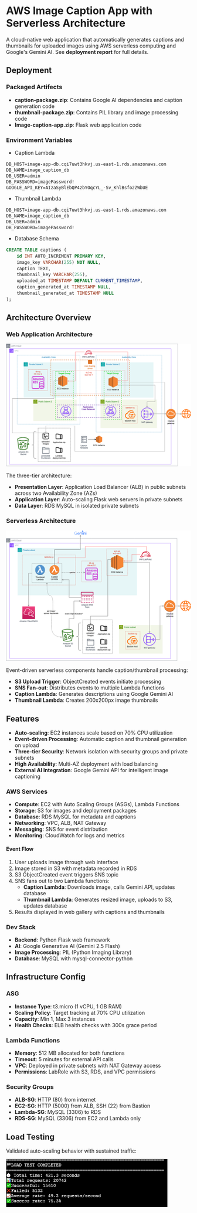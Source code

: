 # AWS Image Caption App with Serverless Architecture

A cloud-native web application that automatically generates captions and thumbnails for uploaded images using AWS serverless computing and Google's Gemini AI. See **deployment report** for full details.

## Deployment

### Packaged Artifects

- **caption-package.zip**: Contains Google AI dependencies and caption generation code
- **thumbnail-package.zip**: Contains PIL library and image processing code
- **Image-caption-app.zip**: Flask web application code

### Environment Variables

- Caption Lambda
```
DB_HOST=image-app-db.cqi7uwt3hkvj.us-east-1.rds.amazonaws.com
DB_NAME=image_caption_db
DB_USER=admin
DB_PASSWORD=imagePassword!
GOOGLE_API_KEY=AIzaSyBlEbQP4zbYOqcYL_-Sv_KhlBsfo2ZWbUE
```

- Thumbnail Lambda
```
DB_HOST=image-app-db.cqi7uwt3hkvj.us-east-1.rds.amazonaws.com
DB_NAME=image_caption_db
DB_USER=admin
DB_PASSWORD=imagePassword!
```

- Database Schema
```sql
CREATE TABLE captions (
    id INT AUTO_INCREMENT PRIMARY KEY,
    image_key VARCHAR(255) NOT NULL,
    caption TEXT,
    thumbnail_key VARCHAR(255),
    uploaded_at TIMESTAMP DEFAULT CURRENT_TIMESTAMP,
    caption_generated_at TIMESTAMP NULL,
    thumbnail_generated_at TIMESTAMP NULL
);
```


## Architecture Overview

### Web Application Architecture
![Web Application Architecture](app.drawio.png)

The three-tier architecture:
- **Presentation Layer**: Application Load Balancer (ALB) in public subnets across two Availability Zone (AZs)
- **Application Layer**: Auto-scaling Flask web servers in private subnets
- **Data Layer**: RDS MySQL in isolated private subnets

### Serverless Architecture
![Serverless Architecture](serverless.drawio.png)

Event-driven serverless components handle caption/thumbnail processing:
- **S3 Upload Trigger**: ObjectCreated events initiate processing
- **SNS Fan-out**: Distributes events to multiple Lambda functions
- **Caption Lambda**: Generates descriptions using Google Gemini AI
- **Thumbnail Lambda**: Creates 200x200px image thumbnails

## Features

- **Auto-scaling**: EC2 instances scale based on 70% CPU utilization
- **Event-driven Processing**: Automatic caption and thumbnail generation on upload
- **Three-tier Security**: Network isolation with security groups and private subnets
- **High Availability**: Multi-AZ deployment with load balancing
- **External AI Integration**: Google Gemini API for intelligent image captioning

### AWS Services
- **Compute**: EC2 with Auto Scaling Groups (ASGs), Lambda Functions
- **Storage**: S3 for images and deployment packages
- **Database**: RDS MySQL for metadata and captions
- **Networking**: VPC, ALB, NAT Gateway
- **Messaging**: SNS for event distribution
- **Monitoring**: CloudWatch for logs and metrics

#### Event Flow

1. User uploads image through web interface
2. Image stored in S3 with metadata recorded in RDS
3. S3 ObjectCreated event triggers SNS topic
4. SNS fans out to two Lambda functions:
   - **Caption Lambda**: Downloads image, calls Gemini API, updates database
   - **Thumbnail Lambda**: Generates resized image, uploads to S3, updates database
5. Results displayed in web gallery with captions and thumbnails

### Dev Stack
- **Backend**: Python Flask web framework
- **AI**: Google Generative AI (Gemini 2.5 Flash)
- **Image Processing**: PIL (Python Imaging Library)
- **Database**: MySQL with mysql-connector-python


## Infrastructure Config

### ASG
- **Instance Type**: t3.micro (1 vCPU, 1 GB RAM)
- **Scaling Policy**: Target tracking at 70% CPU utilization
- **Capacity**: Min 1, Max 3 instances
- **Health Checks**: ELB health checks with 300s grace period

### Lambda Functions
- **Memory**: 512 MB allocated for both functions
- **Timeout**: 5 minutes for external API calls
- **VPC**: Deployed in private subnets with NAT Gateway access
- **Permissions**: LabRole with S3, RDS, and VPC permissions

### Security Groups
- **ALB-SG**: HTTP (80) from internet
- **EC2-SG**: HTTP (5000) from ALB, SSH (22) from Bastion
- **Lambda-SG**: MySQL (3306) to RDS
- **RDS-SG**: MySQL (3306) from EC2 and Lambda only

## Load Testing

Validated auto-scaling behavior with sustained traffic:

![Load Test](loadtest.png)



